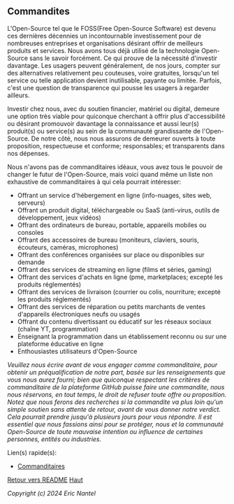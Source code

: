 
## Commandites <a name="top"></a>

L'Open-Source tel que le FOSS(Free Open-Source Software) est devenu ces dernières décennies un incontournable investissement pour de nombreuses entreprises et organisations désirant offrir de meilleurs produits et services. Nous avons tous déjà utilisé de la technologie Open-Source sans le savoir forcément. Ce qui prouve de la nécessité d'investir davantage. Les usagers peuvent généralement, de nos jours, compter sur des alternatives relativement peu couteuses, voire gratuites, lorsqu'un tel service ou telle application devient inutilisable, payante ou limitée. Parfois, c'est une question de transparence qui pousse les usagers à regarder ailleurs.

Investir chez nous, avec du soutien financier, matériel ou digital, demeure une option très viable pour quiconque cherchant à offrir plus d'accessibilité ou désirant promouvoir davantage la connaissance et aussi leur(s) produit(s) ou service(s) au sein de la communauté grandissante de l'Open-Source. De notre côté, nous nous assurons de demeurer ouverts à toute proposition, respectueuse et conforme; responsables; et transparents dans nos dépenses.

Nous n'avons pas de commanditaires idéaux, vous avez tous le pouvoir de changer le futur de l'Open-Source, mais voici quand même un liste non exhaustive de commanditaires à qui cela pourrait intéresser:
* Offrant un service d'hébergement en ligne (info-nuages, sites web, serveurs)
* Offrant un produit digital, téléchargeable ou SaaS (anti-virus, outils de développement, jeux vidéos)
* Offrant des ordinateurs de bureau, portable, appareils mobiles ou consoles
* Offrant des accessoires de bureau (moniteurs, claviers, souris, écouteurs, caméras, microphones)
* Offrant des conférences organisées sur place ou disponibles sur demande
* Offrant des services de streaming en ligne (films et séries, gaming)
* Offrant des services d'achats en ligne (pme, marketplaces; excepté les produits réglementés)
* Offrant des services de livraison (courrier ou colis, nourriture; excepté les produits réglementés)
* Offrant des services de réparation ou petits marchants de ventes d'appareils électroniques neufs ou usagés
* Offrant du contenu divertissant ou éducatif sur les réseaux sociaux (chaîne YT, programmation)
* Enseignant la programmation dans un établissement reconnu ou sur une plateforme éducative en ligne
* Enthousiastes utilisateurs d'Open-Source

*Veuillez nous écrire avant de vous engager comme commanditaire, pour obtenir un préqualification de notre part, basée sur les renseignements que vous nous aurez fourni; bien que quiconque respectant les critères de commanditaire de la plateforme GitHub puisse faire une commandite, nous nous réservons, en tout temps, le droit de refuser toute offre ou proposition. Notez que nous ferons des recherches si la commandite va plus loin qu'un simple soutien sans attente de retour, avant de vous donner notre verdict. Cela pourrait prendre jusqu'à plusieurs jours pour vous répondre. Il est essentiel que nous fassions ainsi pour se protéger, nous et la communauté Open-Source de toute mauvaise intention ou influence de certaines personnes, entités ou industries.*

Lien(s) rapide(s):
* [Commanditaires](https://github.com/sponsors/ericnantel)

[Retour vers README](/docs/README.md)
[Haut](#top)

*Copyright (c) 2024 Eric Nantel*